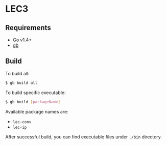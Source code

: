 # LEC3

## Requirements
* Go v1.4+
* [gb](https://getgb.io)

## Build
To build all:
```bash
$ gb build all
```

To build specific executable:
```bash
$ gb build [packageName]
```

Available package names are:
* `lec-conv`
* `lec-ip`

After successful build, you can find executable files under `./bin` directory.
